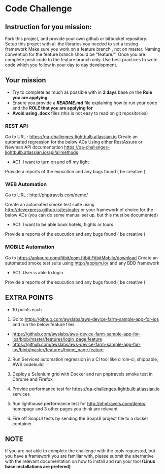 # Code Challenge

## Instruction for you mission:

Fork this project, and provide your own github or bitbucket repository.
Setup this project with all the libraries you needed to set a testing framework
Make sure you work on a feature branch , not on master.
Naming convention for the feature branch should be "feature/<YourName-QloyalCodeTest>".
Once you are complete push code to the feature branch only.
Use best practices to write code which you follow in your day to day development.

## Your mission

- Try to complete as much as possible with in **2 days** base on the **Role you are applying** 
- Ensure you provide a ***README.md*** file explaining how to run your code and the **ROLE that you are applying for**
- **Avoid using .docx** files (this is not easy to read on git repositories)

### REST API 

Go to URL : https://qa-challenges-lightbulb.atlassian.io
Create an automated regression for the below ACs
Using either RestAssure or Newman
API documentation https://qa-challenges-lightbulb.atlassian.io/api/allmethods

- AC1. I want to turn on and off my light

Provide a reports of the exucution and any bugs found ( be creative )


### WEB Automation

Go to URL : http://phptravels.com/demo/

Create an automated smoke test suite using http://devexpress.github.io/testcafe/ or your framework of choice for the below ACs 
(you can do some manual set up, but this must be documented)

- AC1. I want to be able book hotels, flights or tours

Provide a reports of the exucution and any bugs found ( be creative )


### MOBILE Automation

Go to https://apkpure.com/fitbit/com.fitbit.FitbitMobile/download
Create an automated smoke test suite using http://appium.io/ and any BDD framework

- AC1. User is able to login

Provide a reports of the exucution and any bugs found ( be creative )


## EXTRA POINTS

+ 10 points each


1. Go to https://github.com/awslabs/aws-device-farm-sample-app-for-ios and run the below feature files
- https://github.com/awslabs/aws-device-farm-sample-app-for-ios/blob/master/features/login_page.feature
- https://github.com/awslabs/aws-device-farm-sample-app-for-ios/blob/master/features/home_page.feature

2. Run Services automation regression in a CI tool like circle-ci, shippable, AWS codebuild

3. Deploy a Selenium grid with Docker and run phptravels smoke test in Chrome and Firefox

4. Provide performance test for https://qa-challenges-lightbulb.atlassian.io services

5. Run lighthouse performance test for http://phptravels.com/demo/ homepage and 3 other pages you think are relevant

6. Fire off SoapUI tests by sending the SoapUI project file to a docker container. 

## NOTE

If you are not able to complete the challenge with the tools requested,
but you have a framework you are familiar with, please submit the alternative with the relevant documentation 
on how to install and run your tool **(Linux base installations are prefered)**


